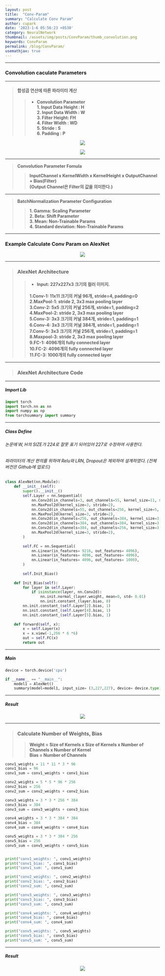```yaml
---
layout: post
title:  "Conv-Param"
summary: "Calculate Conv Param"
author: cupark
date: '2023-1-6 05:56:23 +0530'
category: NeuralNetwork
thumbnail: /assets/img/posts/ConvParam/thumb_convolution.png
keywords: ConvParam
permalink: /blog/ConvParam/
usemathjax: true
---
```


---

### **Convolution caculate Parameters**  

---

> #### 합성곱 연산에 따른 파라미터 계산  
>> - **Convolution Parameter**  
>> **1. Input Data Height : H**  
>> **2. Input Data Width : W**  
>> **3. Filter Height: FH**  
>> **4. Filter Width : WD**  
>> **5. Stride : S**  
>> **6. Padding : P**    
<p align="center"><img src="/assets/img/posts/ConvParam/outputsize.gif"></p>
<p align="center"><img src="/assets/img/posts/ConvParam/formula.png"></p>

---

> **Convolution Parameter Fomula**  
>> **InputChannel x KernelWidth x KernelHeight x OutputChannel + Bias(Filter)**   
>> **(Output Channel은 Filter의 값을 의미한다.)**   

 
---

> **BatchNormalization Parameter Configuration**   
>> **1. Gamma: Scaling Parameter**  
>> **2. Beta: Shift Parameter**  
>> **3. Mean: Non-Trainable Params**  
>> **4. Standard deviation: Non-Trainable Params**  


 
---

### **Example Calculate Conv Param on AlexNet**  

<p align="center"><img src="/assets/img/posts/ConvParam/alexnet_architecture.PNG"></p>

---

>### **AlexNet Architecture**  
>>- #### **Input: 227x227x3 크기의 컬러 이미지.**  
>> **1.Conv-1: 11x11 크기의 커널 96개, stride=4, padding=0**   
>> **2.MaxPool-1: stride 2, 3x3 max pooling layer**  
>> **3.Conv-2: 5x5 크기의 커널 256개, stride=1, padding=2**  
>> **4.MaxPool-2: stride 2, 3x3 max pooling layer**  
>> **5.Conv-3: 3x3 크기의 커널 384개, stride=1, padding=1**  
>> **6.Conv-4: 3x3 크기의 커널 384개, stride=1, padding=1**  
>> **7.Conv-5: 3x3 크기의 커널 256개, stride=1, padding=1**  
>> **8.Maxpool-3: stride 2, 3x3 max pooling layer**  
>> **9.FC-1: 4096개의 fully connected layer**  
>> **10.FC-2: 4096개의 fully connected layer**  
>> **11.FC-3: 1000개의 fully connected layer** 

---

>### **AlexNet Architecture Code**  

---

##### Import Lib  

```python
import torch
import torch.nn as nn
import numpy as np
from torchsummary import summary
```

---

##### Class Define  
###### 논문에 W, H의 SIZE가 224로 잘못 표기 되어있어 227로 수정하여 사용한다.  
###### 파라미터의 계산 편의를 위하여 Relu와 LRN, Dropout은 제외하여 설계하였다. (전체버전은 Github에 업로드)  

```python
class AlexNet(nn.Module):
    def __init__(self):
        super().__init__()
        self.Layer = nn.Sequential(
            nn.Conv2d(in_channels=3, out_channels=55, kernel_size=11, stride=4, padding=0, bias=True),
            nn.MaxPool2d(kernel_size=3, stride=2),
            nn.Conv2d(in_channels=55, out_channels=256, kernel_size=5, padding=2, bias=True),
            nn.MaxPool2d(kernel_size=3, stride=2),
            nn.Conv2d(in_channels=256, out_channels=384, kernel_size=3, padding=1,bias=True),
            nn.Conv2d(in_channels=384, out_channels=384, kernel_size=3, padding=1,bias=True),
            nn.Conv2d(in_channels=384, out_channels=256, kernel_size=3, padding=1,bias=True),
            nn.MaxPool2d(kernel_size=3, stride=2),
        )
        
        self.FC = nn.Sequential(
            nn.Linear(in_features= 9216, out_features= 4096),
            nn.Linear(in_features= 4096, out_features= 4096),
            nn.Linear(in_features= 4096, out_features= 1000),            
        )
        
        self.Init_Bias()
    
    def Init_Bias(self):
        for layer in self.Layer:
            if isinstance(layer, nn.Conv2d):
                nn.init.normal_(layer.weight, mean=0, std= 0.01)
                nn.init.constant_(layer.bias, 0)
        nn.init.constant_(self.Layer[2].bias, 1)
        nn.init.constant_(self.Layer[4].bias, 1)
        nn.init.constant_(self.Layer[5].bias, 1)
    
    def forward(self, x):
        x = self.Layer(x)
        x = x.view(-1,256 * 6 *6)
        out = self.FC(x)
        return out
```

---
 
##### Main  

```python
device = torch.device('cpu')

if __name__ == "__main__":
    model1 = AlexNet()
    summary(model=model1, input_size= (3,227,227), device= device.type)
```

---
 
##### Result    
<p align="center"><img src="/assets/img/posts/ConvParam/result.PNG"></p>

---

>### **Calculate Number of Weights, Bias**  
>>**Weight = Size of Kernels x Size of Kernels x Number of Channels x Number of Kernel**  
>>**Bias = Number of Channels**  

```python
conv1_weights = 11 * 11 * 3 * 96
conv1_bias = 96
conv1_sum = conv1_weights + conv1_bias

conv2_weights = 5 * 5 * 96 * 256
conv2_bias = 256
conv2_sum = conv2_weights + conv2_bias

conv3_weights = 3 * 3 * 256 * 384
conv3_bias = 384
conv3_sum = conv3_weights + conv3_bias

conv4_weights = 3 * 3 * 384 * 384
conv4_bias = 384
conv4_sum = conv4_weights + conv4_bias

conv5_weights = 3 * 3 * 384 * 256
conv5_bias = 256
conv5_sum = conv5_weights + conv5_bias


print("conv1_weights: ", conv1_weights)
print("conv1_bias: ", conv1_bias)
print("conv1_sum: ", conv1_sum)

print("conv2_weights: ", conv2_weights)
print("conv2_bias: ", conv2_bias)
print("conv2_sum: ", conv2_sum)

print("conv3_weights: ", conv3_weights)
print("conv3_bias: ", conv3_bias)
print("conv3_sum: ", conv3_sum)

print("conv4_weights: ", conv4_weights)
print("conv4_bias: ", conv4_bias)
print("conv4_sum: ", conv4_sum)

print("conv5_weights: ", conv5_weights)
print("conv5_bias: ", conv5_bias)
print("conv5_sum: ", conv5_sum)
```

---
 
##### Result 
<p align="center"><img src="/assets/img/posts/ConvParam/result2.PNG"></p>
  
        
    
